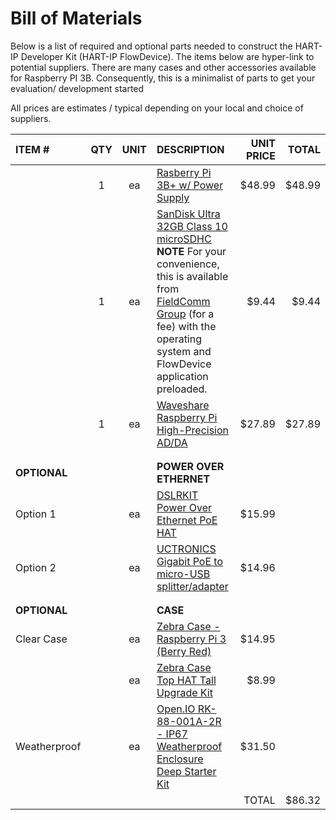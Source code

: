 # Bill of Materials

Below is a list of required and optional parts needed to construct the HART-IP Developer Kit \(HART-IP FlowDevice\). The items below are hyper-link to potential suppliers. There are many cases and other accessories available for Raspberry PI 3B. Consequently, this is a minimalist of parts to get your evaluation/ development started

All prices are estimates / typical depending on your local and choice of suppliers.

| ITEM \# | QTY | UNIT | DESCRIPTION | UNIT PRICE | TOTAL |
| :--- | :---: | :---: | :--- | ---: | ---: |
|  | 1 | ea | [Rasberry Pi 3B+ w/ Power Supply](https://www.amazon.com/CanaKit-Raspberry-Power-Supply-Listed/dp/B07BC6WH7V) | $48.99 | $48.99 |
|  | 1 | ea | [SanDisk Ultra 32GB Class 10 microSDHC](https://www.amazon.com/SanDisk-Ultra-microSDHC-Memory-Adapter/dp/B073JWXGNT)  **NOTE** For your convenience, this is available from [FieldComm Group](bill-of-materials.md) \(for a fee\) with the operating system and FlowDevice application preloaded. | $9.44 | $9.44 |
|  | 1 | ea | [Waveshare Raspberry Pi High-Precision AD/DA](https://www.robotshop.com/en/raspberry-pi-high-precision-ad-da-expansion-board.html) | $27.89 | $27.89 |
|||||||
|||||||
|**OPTIONAL**|||**POWER OVER ETHERNET**|||
|Option 1||ea|[DSLRKIT Power Over Ethernet PoE HAT](https://www.amazon.com/gp/product/B07JQ2Z8NG)|$15.99 | |
|Option 2||ea|[UCTRONICS Gigabit PoE to micro-USB splitter/adapter](https://www.amazon.com/dp/B07CNKX14C/)|$14.96 | |
|||||||
|||||||
|**OPTIONAL**|||**CASE**|||
|Clear Case||ea|[Zebra Case - Raspberry Pi 3 \(Berry Red\)](https://www.amazon.com/gp/product/B00TOT3ZT6/ref=ox_sc_act_title_2)|$14.95 | |
| | |ea|[Zebra Case Top HAT Tall Upgrade Kit](https://www.amazon.com/gp/product/B01HFN8RZO/ref=ox_sc_act_title_3)|$8.99 | |
|Weatherproof||ea|[Open.IO RK-88-001A-2R - IP67 Weatherproof Enclosure Deep Starter Kit](https://www.newark.com/openh-io/rk-88-001a-2r/ip67-weatherproof-enclosure-deep/dp/33AC3073)|$31.50 | |
| | | | |TOTAL|$86.32|


